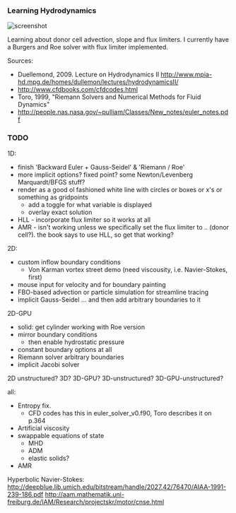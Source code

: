 ### Learning Hydrodynamics ###

![screenshot](http://christopheremoore.net/hydrodynamics/images/finite_volume_superbee_limited_sod_shock_tube_test_2d_2048x2048.png)

Learning about donor cell advection, slope and flux limiters.
I currently have a Burgers and Roe solver with flux limiter implemented.

Sources: 
* Duellemond, 2009. Lecture on Hydrodynamics II http://www.mpia-hd.mpg.de/homes/dullemon/lectures/hydrodynamicsII/ 
* http://www.cfdbooks.com/cfdcodes.html 
* Toro, 1999, "Riemann Solvers and Numerical Methods for Fluid Dynamics"
* http://people.nas.nasa.gov/~pulliam/Classes/New_notes/euler_notes.pdf



### TODO ###

1D:
- finish 'Backward Euler + Gauss-Seidel' & 'Riemann / Roe'
- more implicit options? fixed point?  some Newton/Levenberg Marquardt/BFGS stuff?
- render as a good ol fashioned white line with circles or boxes or x's or something as gridpoints
	- add a toggle for what variable is displayed
	- overlay exact solution
- HLL - incorporate flux limiter so it works at all
- AMR - isn't working unless we specifically set the flux limiter to .. (donor cell?).  the book says to use HLL, so get that working?


2D:
- custom inflow boundary conditions
	- Von Karman vortex street demo (need viscousity, i.e. Navier-Stokes, first)
- mouse input for velocity and for boundary painting
- FBO-based advection or particle simulation for streamline tracing
- implicit Gauss-Seidel ... and then add arbitrary boundaries to it

2D-GPU
- solid: get cylinder working with Roe version
- mirror boundary conditions
	- then enable hydrostatic pressure
- constant boundary options at all
- Riemann solver arbitrary boundaries
- implicit Jacobi solver

2D unstructured? 3D? 3D-GPU? 3D-unstructured? 3D-GPU-unstructured?


all:
- Entropy fix.
	- CFD codes has this in euler_solver_v0.f90, Toro describes it on p.364
- Artificial viscosity
- swappable equations of state
	- MHD
	- ADM
	- elastic solids?
- AMR

Hyperbolic Navier-Stokes:
http://deepblue.lib.umich.edu/bitstream/handle/2027.42/76470/AIAA-1991-239-186.pdf
http://aam.mathematik.uni-freiburg.de/IAM/Research/projectskr/motor/cnse.html
